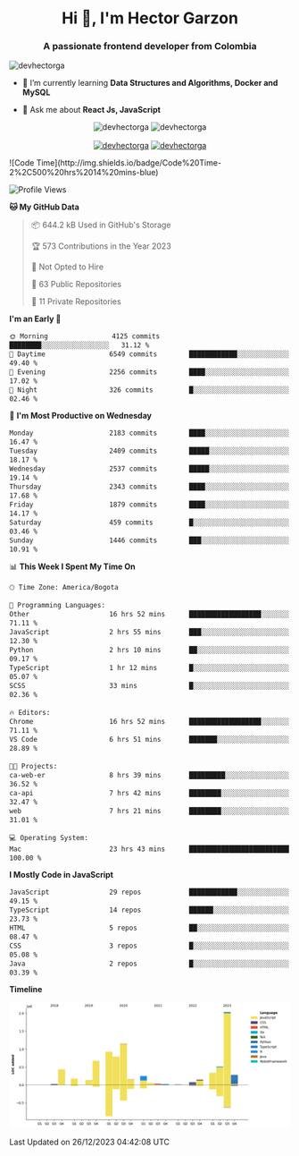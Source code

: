 <h1 align="center">Hi 👋, I'm Hector Garzon</h1>
<h3 align="center">A passionate frontend developer from Colombia</h3>

<p align="left"> <img src="https://komarev.com/ghpvc/?username=devhectorga" alt="devhectorga" /> </p>

- 🌱 I’m currently learning **Data Structures and Algorithms, Docker and MySQL**

- 💬 Ask me about **React Js, JavaScript**

<p align="center"> <img src="https://github-readme-stats.vercel.app/api?username=devhectorga&count_private=true&show_icons=true" alt="devhectorga" /> <img src="https://github-readme-stats.vercel.app/api/top-langs/?username=devhectorga&layout=compact" alt="devhectorga" /></p>

<p align="center">
<a href="https://twitter.com/devhectorga" target="blank"><img align="center" src="https://cdn.jsdelivr.net/npm/simple-icons@3.0.1/icons/twitter.svg" alt="devhectorga" height="20" width="20" /></a>
<a href="https://linkedin.com/in/devhectorga" target="blank"><img align="center" src="https://cdn.jsdelivr.net/npm/simple-icons@3.0.1/icons/linkedin.svg" alt="devhectorga" height="20" width="20" /></a>
</p>
<!--START_SECTION:waka-->
![Code Time](http://img.shields.io/badge/Code%20Time-2%2C500%20hrs%2014%20mins-blue)

![Profile Views](http://img.shields.io/badge/Profile%20Views-0-blue)

**🐱 My GitHub Data** 

> 📦 644.2 kB Used in GitHub's Storage 
 > 
> 🏆 573 Contributions in the Year 2023
 > 
> 🚫 Not Opted to Hire
 > 
> 📜 63 Public Repositories 
 > 
> 🔑 11 Private Repositories 
 > 
**I'm an Early 🐤** 

```text
🌞 Morning                4125 commits        ████████░░░░░░░░░░░░░░░░░   31.12 % 
🌆 Daytime                6549 commits        ████████████░░░░░░░░░░░░░   49.40 % 
🌃 Evening                2256 commits        ████░░░░░░░░░░░░░░░░░░░░░   17.02 % 
🌙 Night                  326 commits         █░░░░░░░░░░░░░░░░░░░░░░░░   02.46 % 
```
📅 **I'm Most Productive on Wednesday** 

```text
Monday                   2183 commits        ████░░░░░░░░░░░░░░░░░░░░░   16.47 % 
Tuesday                  2409 commits        █████░░░░░░░░░░░░░░░░░░░░   18.17 % 
Wednesday                2537 commits        █████░░░░░░░░░░░░░░░░░░░░   19.14 % 
Thursday                 2343 commits        ████░░░░░░░░░░░░░░░░░░░░░   17.68 % 
Friday                   1879 commits        ████░░░░░░░░░░░░░░░░░░░░░   14.17 % 
Saturday                 459 commits         █░░░░░░░░░░░░░░░░░░░░░░░░   03.46 % 
Sunday                   1446 commits        ███░░░░░░░░░░░░░░░░░░░░░░   10.91 % 
```


📊 **This Week I Spent My Time On** 

```text
🕑︎ Time Zone: America/Bogota

💬 Programming Languages: 
Other                    16 hrs 52 mins      ██████████████████░░░░░░░   71.11 % 
JavaScript               2 hrs 55 mins       ███░░░░░░░░░░░░░░░░░░░░░░   12.30 % 
Python                   2 hrs 10 mins       ██░░░░░░░░░░░░░░░░░░░░░░░   09.17 % 
TypeScript               1 hr 12 mins        █░░░░░░░░░░░░░░░░░░░░░░░░   05.07 % 
SCSS                     33 mins             █░░░░░░░░░░░░░░░░░░░░░░░░   02.36 % 

🔥 Editors: 
Chrome                   16 hrs 52 mins      ██████████████████░░░░░░░   71.11 % 
VS Code                  6 hrs 51 mins       ███████░░░░░░░░░░░░░░░░░░   28.89 % 

🐱‍💻 Projects: 
ca-web-er                8 hrs 39 mins       █████████░░░░░░░░░░░░░░░░   36.52 % 
ca-api                   7 hrs 42 mins       ████████░░░░░░░░░░░░░░░░░   32.47 % 
web                      7 hrs 21 mins       ████████░░░░░░░░░░░░░░░░░   31.01 % 

💻 Operating System: 
Mac                      23 hrs 43 mins      █████████████████████████   100.00 % 
```

**I Mostly Code in JavaScript** 

```text
JavaScript               29 repos            ████████████░░░░░░░░░░░░░   49.15 % 
TypeScript               14 repos            ██████░░░░░░░░░░░░░░░░░░░   23.73 % 
HTML                     5 repos             ██░░░░░░░░░░░░░░░░░░░░░░░   08.47 % 
CSS                      3 repos             █░░░░░░░░░░░░░░░░░░░░░░░░   05.08 % 
Java                     2 repos             █░░░░░░░░░░░░░░░░░░░░░░░░   03.39 % 
```



**Timeline**

![Lines of Code chart](https://raw.githubusercontent.com/devHectorGa/devHectorGa/master/assets/bar_graph.png)


 Last Updated on 26/12/2023 04:42:08 UTC
<!--END_SECTION:waka-->
